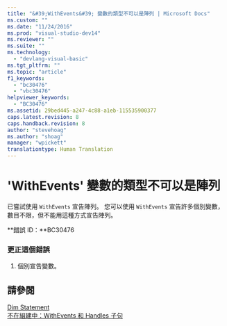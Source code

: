 ```yaml
---
title: "&#39;WithEvents&#39; 變數的類型不可以是陣列 | Microsoft Docs"
ms.custom: ""
ms.date: "11/24/2016"
ms.prod: "visual-studio-dev14"
ms.reviewer: ""
ms.suite: ""
ms.technology: 
  - "devlang-visual-basic"
ms.tgt_pltfrm: ""
ms.topic: "article"
f1_keywords: 
  - "bc30476"
  - "vbc30476"
helpviewer_keywords: 
  - "BC30476"
ms.assetid: 29bed445-a247-4c88-a1eb-115535900377
caps.latest.revision: 8
caps.handback.revision: 8
author: "stevehoag"
ms.author: "shoag"
manager: "wpickett"
translationtype: Human Translation
---
```

# &#39;WithEvents&#39; 變數的類型不可以是陣列
已嘗試使用 `WithEvents` 宣告陣列。 您可以使用 `WithEvents` 宣告許多個別變數，數目不限，但不能用這種方式宣告陣列。  
  
 **錯誤 ID：**BC30476  
  
### 更正這個錯誤  
  
1.  個別宣告變數。  
  
## 請參閱  
 [Dim Statement](../../visual-basic/language-reference/statements/dim-statement.md)   
 [不在組建中：WithEvents 和 Handles 子句](http://msdn.microsoft.com/zh-tw/072b9cf6-6298-46f1-849e-4edc1631564c)